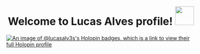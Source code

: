 <h1 align="center">
  Welcome to Lucas Alves profile!
  <img src="https://media.giphy.com/media/hvRJCLFzcasrR4ia7z/giphy.gif" width="50">
</h1>

[![An image of @lucasalv3s's Holopin badges, which is a link to view their full Holopin profile](https://holopin.me/lucasalv3s)](https://holopin.io/@lucasalv3s)

